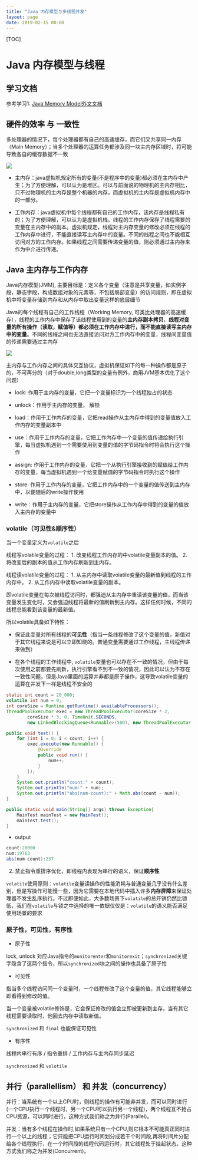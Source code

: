 ```yaml
---
title: "Java 内存模型与多线程并发"
layout: page
date: 2019-02-15 00:00
---
```


[TOC]

# Java 内存模型与线程

## 学习文档

参考学习1: <a target='_blank' href='http://tutorials.jenkov.com/java-concurrency/java-memory-model.html'>Java Memory Model外文文档</a>

## 硬件的效率 与 一致性

多处理器的情况下，每个处理器都有自己的高速缓存，而它们又共享同一内存（Main Memory）；当多个处理器的运算任务都涉及同一块主内存区域时，将可能导致各自的缓存数据不一致

![](../../content/java_jvm/imgs/mem_cache.png)

* 主内存：java虚拟机规定所有的变量(不是程序中的变量)都必须在主内存中产生；为了方便理解，可以认为是堆区。可以与前面说的物理机的主内存相比，只不过物理机的主内存是整个机器的内存，而虚拟机的主内存是虚拟机内存中的一部分。

* 工作内存：java虚拟机中每个线程都有自己的工作内存，该内存是线程私有的；为了方便理解，可以认为是虚拟机栈。线程的工作内存保存了线程需要的变量在主内存中的副本。虚拟机规定，线程对主内存变量的修改必须在线程的工作内存中进行，不能直接读写主内存中的变量。不同的线程之间也不能相互访问对方的工作内存。如果线程之间需要传递变量的值，则必须通过主内存来作为中介进行传递。

## Java 主内存与工作内存

Java内存模型(JMM), 主要目标是：定义各个变量（注意是共享变量，如实例字段，静态字段，构成数组对象的元素等，不包括局部变量）的访问规则，即在虚拟机中将变量存储到内存和从内存中取出变量这样的底层细节

Java的每个线程有自己的工作线程（Working Memory, 可类比处理器的高速缓存），线程的工作内存中保存了该线程使用到的变量的**主内存副本拷贝**，**线程对变量的所有操作（读取，赋值等）都必须在工作内存中进行，而不能直接读写主内存中的变量**。不同的线程之间也无法直接访问对方工作内存中的变量，线程间变量值的传递需要通过主内存

![](../../content/java_jvm/imgs/java_working_mem.png)

主内存与工作内存之间的具体交互协议，虚拟机保证如下的每一种操作都是原子的，不可再分的（对于double,long类型的变量有例外，商用JVM基本优化了这个问题）

* lock: 作用于主内存的变量，它把一个变量标识为一个线程独占的状态

* unlock：作用于主内存的变量， 解锁

* load：作用于工作内存的变量，它把read操作从主内存中得到的变量值放入工作内存的变量副本中

* use：作用于工作内存的变量，它把工作内存中一个变量的值传递给执行引擎，每当虚拟机遇到一个需要使用到变量的值的字节码指令时将会执行这个操作

* assign: 作用于工作内存的变量，它把一个从执行引擎接收到的赋值给工作内存的变量，每当虚拟机遇到一个给变量赋值的字节码指令时执行这个操作

* store: 作用于工作内存的变量，它把工作内存中的一个变量的值传送到主内存中，以便随后的write操作使用

* write：作用于主内存的变量，它把store操作从工作内存中得到的变量的值放入主内存的变量中

### volatile（可见性&顺序性）

当一个变量定义为`volatile`之后

线程写volatile变量的过程：
    1. 改变线程工作内存的中volatile变量副本的值。
    2. 将改变后的副本的值从工作内存刷新到主内存。

线程读volatile变量的过程：
    1. 从主内存中读取volatile变量的最新值到线程的工作内存中。
    2. 从工作内存中读取volatile变量的副本。

即volatile变量在每次被线程访问时，都强迫从主内存中重读该变量的值，而当该变量发生变化时，又会强迫线程将最新的值刷新到主内存。这样任何时候，不同的线程总能看到该变量的最新值。

所以volatile具备如下特性：

* 保证此变量对所有线程的**可见性**（指当一条线程修改了这个变量的值，新值对于其它线程来说是可以立即知晓的。普通变量需要通过工作线程，主线程传递来做到）

* 在各个线程的工作线程中, `volatile`变量也可以存在不一致的情况，但由于每次使用之前都要先刷新，执行引擎看不到不一致的情况，因此可以认为不存在一致性问题，但是Java里面的运算并非都是原子操作，这导致volatile变量的运算在并发下一样是线程不安全的

```java
static int count = 20_000;
volatile int num = 0;
int coreSize = Runtime.getRuntime().availableProcessors();
ThreadPoolExecutor exec = new ThreadPoolExecutor(coreSize * 2,
        coreSize * 3, 0, TimeUnit.SECONDS,
        new LinkedBlockingQueue<Runnable>(500), new ThreadPoolExecutor.CallerRunsPolicy());

public void test() {
    for (int i = 0; i < count; i++) {
        exec.execute(new Runnable() {
            @Override
            public void run() {
                num++;
            }
        });
    }
    System.out.println("count:" + count);
    System.out.println("num:" + num);
    System.out.println("abs(num-count):" + Math.abs(count - num));
}

public static void main(String[] args) throws Exception{
    MainTest mainTest = new MainTest();
    mainTest.test();
}
```

* output

```java
count:20000
num:19763
abs(num-count):237
```

2. 禁止指令重排序优化，即线程内表现为串行的语义，保证**顺序性**

`volatile`使用原则：`volatile`变量读操作的性能消耗与普通变量几乎没有什么差别，但是写操作可能慢一些，因为它需要在本地代码中插入许多**内存屏障**来保证处理器不发生乱序执行。不过即便如此，大多数场景下`volatile`的总开销仍然比锁低，我们在`volatile`与锁之中选择的唯一依据仅仅是：`volatile`的语义能否满足使用场景的要求

### 原子性，可见性，有序性

* 原子性

lock, unlock 对应Java指令的`monitorenter`和`monitorexit`；`synchronized`关键字隐含了这两个指令，所以`synchronized`块之间的操作也具备了原子性

* 可见性

指当多个线程访问同一个变量时，一个线程修改了这个变量的值，其它线程能够立即看得到修改的值。

当一个变量被volatile修饰是，它会保证修改的值会立即被更新到主存，当有其它线程需要读取时，他回去内存中读取新值。

`synchronized` 和 `final` 也能保证可见性

* 有序性

线程内串行有序 / 指令重排 / 工作内存与主内存同步延迟

`synchronized` 和 `volotile`

## 并行（parallellism） 和 并发（concurrency）

并行：当系统有一个以上CPU时，则线程的操作有可能非并发，而可以同时进行(一个CPU执行一个线程时，另一个CPU可以执行另一个线程)，两个线程互不抢占CPU资源，可以同时进行，这种方式我们称之为并行(Parallel)。

并发：当有多个线程在操作时,如果系统只有一个CPU,则它根本不可能真正同时进行一个以上的线程；它只能把CPU运行时间划分成若干个时间段,再将时间片分配给各个线程执行，在一个时间段的线程代码运行时，其它线程处于挂起状态。这种方式我们称之为并发(Concurrent)。
